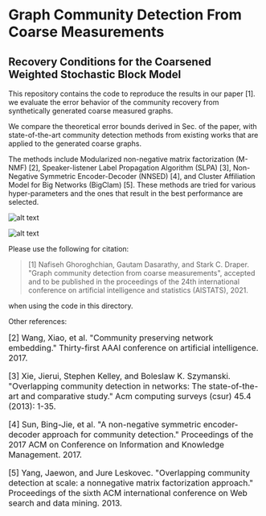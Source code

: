 # Graph Community Detection From Coarse Measurements 
## Recovery Conditions for the Coarsened Weighted Stochastic Block Model

This repository contains the code to reproduce the results in our paper [1]. we evaluate the error behavior of the community recovery from synthetically generated coarse measured graphs. 

We compare the theoretical error bounds derived in Sec.  of the paper, with state-of-the-art community detection methods from existing works that are applied to the generated 
coarse graphs.

The methods include Modularized non-negative matrix factorization (M-NMF) [2], Speaker-listener Label Propagation Algorithm (SLPA) [3], 
Non-Negative Symmetric Encoder-Decoder (NNSED) [4], and Cluster Affiliation Model for Big Networks (BigClam) [5]. 
These methods are tried for various hyper-parameters and the ones that result in the best performance are selected.

![alt text](https://github.com/NaGho/Community-Detection-From-Coarse-Measured-Graphs/blob/[branch]/image.jpg?raw=true)

![alt text](https://github.com/NaGho/Community-Detection-From-Coarse-Measured-Graphs/blob/[branch]/image.jpg?raw=true)

Please use the following for citation:
   > [1] Nafiseh Ghoroghchian, Gautam Dasarathy, and Stark C. Draper. "Graph community detection from coarse measurements",
        accepted and to be published in the proceedings of the 24th international conference on artificial intelligence and statistics (AISTATS), 2021.
        
when using the code in this directory.

Other references:

<font size="+0.5">
[2] Wang, Xiao, et al. "Community preserving network embedding." Thirty-first AAAI conference on artificial intelligence. 2017.  

[3] Xie, Jierui, Stephen Kelley, and Boleslaw K. Szymanski. "Overlapping community detection in networks: The state-of-the-art and comparative study." Acm computing surveys (csur) 45.4 (2013): 1-35.  

[4] Sun, Bing-Jie, et al. "A non-negative symmetric encoder-decoder approach for community detection." Proceedings of the 2017 ACM on Conference on Information and Knowledge Management. 2017.  

[5] Yang, Jaewon, and Jure Leskovec. "Overlapping community detection at scale: a nonnegative matrix factorization approach." Proceedings of the sixth ACM international conference on Web search and data mining. 2013.
</font>
